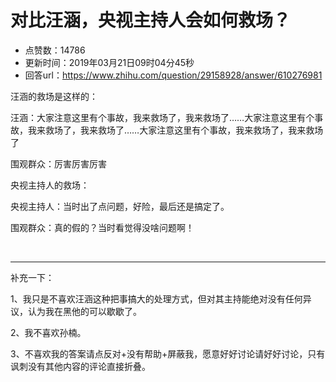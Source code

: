 # 对比汪涵，央视主持人会如何救场？
- 点赞数：14786
- 更新时间：2019年03月21日09时04分45秒
- 回答url：https://www.zhihu.com/question/29158928/answer/610276981
<body>
 <p data-pid="WsXeuOnL">汪涵的救场是这样的：</p>
 <p data-pid="A7FHsShx">汪涵：大家注意这里有个事故，我来救场了，我来救场了……大家注意这里有个事故，我来救场了，我来救场了……大家注意这里有个事故，我来救场了，我来救场了</p>
 <p data-pid="RcIXV-vH">围观群众：厉害厉害厉害</p>
 <p data-pid="gj3B-Wec">央视主持人的救场：</p>
 <p data-pid="HHp961_F">央视主持人：当时出了点问题，好险，最后还是搞定了。</p>
 <p data-pid="1hTLSo2O">围观群众：真的假的？当时看觉得没啥问题啊！</p>
 <p class="ztext-empty-paragraph"><br></p>
 <hr>
 <p data-pid="Be4t8nqC">补充一下：</p>
 <p data-pid="eDhNvt5o">1、我只是不喜欢汪涵这种把事搞大的处理方式，但对其主持能绝对没有任何异议，认为我在黑他的可以歇歇了。</p>
 <p data-pid="_l-_wwOI">2、我不喜欢孙楠。</p>
 <p data-pid="NoGU7lNn">3、不喜欢我的答案请点反对+没有帮助+屏蔽我，愿意好好讨论请好好讨论，只有讽刺没有其他内容的评论直接折叠。</p>
</body>